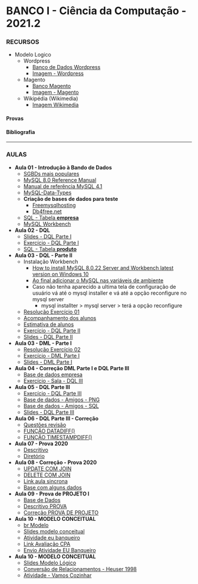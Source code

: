 # BANCO I - Ciência da Computação - 2021.2

### RECURSOS
* Modelo Logico
    * Wordpress
        * [Banco de Dados Wordpress](https://codex.wordpress.org/Database_Description)
        * [Imagem - Wordpress](https://github.com/kennedyaraujo/ifc/blob/main/banco/material-complementar/imagens/banco-de-dados-wordpress.png)
    * Magento
        * [Banco Magento](https://anna.voelkl.at/magento-ce-2-1-3-database-diagram/)
        * [Imagem - Magento](https://github.com/kennedyaraujo/ifc/blob/main/banco/material-complementar/imagens/banco-de-dados-magento-comparacao.png)
    * Wikipédia (Wikimedia)
        * [Imagem Wikimedia](https://github.com/kennedyaraujo/ifc/blob/main/banco/material-complementar/imagens/database-wikimedia.svg)
        
#### Provas


#### Bibliografia

---

### AULAS
* **Aula 01 - Introdução à Bando de Dados**
    * [SGBDs mais populares](https://db-engines.com/en/ranking)
    * [MySQL 8.0 Reference Manual](https://dev.mysql.com/doc/refman/8.0/en/)
    * [Manual de referência MySQL 4.1](https://downloads.mysql.com/docs/refman-4.1-pt.a4.pdf)    
    * [MySQL-Data-Types](https://github.com/kennedyaraujo/ifc/blob/main/banco/material-complementar/imagens/MySQL-Data-Types.jpg)
    * **Criação de bases de dados para teste**
        * [Freemysqlhosting](https://www.freemysqlhosting.net/)
        * [Db4free.net](https://www.db4free.net/)
    * [SQL - Tabela **empresa**](https://github.com/kennedyaraujo/ifc/blob/main/banco/base/empresa.sql)
    * [MySQL Workbench](https://dev.mysql.com/downloads/workbench/)
    <!-- [![Vídeo - Aula 01](https://img.youtube.com/vi/JAkcA0eMRFg/maxresdefault.jpg)](https://youtu.be/JAkcA0eMRFg) -->
* **Aula 02 - DQL**
    * [Slides - DQL Parte I](https://github.com/kennedyaraujo/ifc/blob/main/banco/material-complementar/slides/dql-1.pdf)
    * [Exercício - DQL Parte I](https://github.com/kennedyaraujo/ifc/blob/main/banco/material-complementar/exercicios/dql-1/dql-1.pdf)
    * [SQL - Tabela **produto**](https://github.com/kennedyaraujo/ifc/blob/main/banco/material-complementar/exercicios/dql-1/tabela-produto.sql)
* **Aula 03 - DQL - Parte II**
    * Instalação Workbench
        * [How to install MySQL 8.0.22 Server and Workbench latest version on Windows 10](https://www.youtube.com/watch?v=OM4aZJW_Ojs)
        * [Ao final adicionar o MySQL nas variáveis de ambiente](https://programadorviking.com.br/como-instalar-o-mysql/)
        * Caso não tenha aparecido a ultima tela de configuração de usuário vá até o mysql installer e vá até a opção reconfigure no mysql server
            * mysql installter > mysql server > terá a opção reconfigure
    * [Resolução Exercício 01](https://hackmd.io/@banco/HJ990WuQK)
    * [Acompanhamento dos alunos](https://docs.google.com/spreadsheets/d/18EQvjKulbECG7cqap3fD5vD6lMjUPNbmosVXGjEAUho/edit?usp=sharing)
    * [Estimativa de alunos](https://docs.google.com/spreadsheets/d/15mPCTW9YVCJZ7mFrfvaxd05_rP0lo10OmWI28RKNDHo/edit?usp=sharing)
    * [Exercício - DQL Parte II](https://github.com/kennedyaraujo/ifc/blob/main/banco/material-complementar/exercicios/dql-2.pdf)
    * [Slides - DQL Parte II](https://github.com/kennedyaraujo/ifc/blob/main/banco/material-complementar/slides/dql-2.pdf)
* **Aula 03 - DML - Parte I**
    * [Resolução Exercício 02](https://hackmd.io/@banco/HJ990WuQK)
    * [Exercício - DML Parte I](https://github.com/kennedyaraujo/ifc/blob/main/banco/material-complementar/exercicios/dml-1.pdf)
    * [Slides - DML Parte I](https://github.com/kennedyaraujo/ifc/blob/main/banco/material-complementar/slides/dml-1.pdf)
* **Aula 04 - Correção DML Parte I e DQL Parte III**
    * [Base de dados empresa](https://github.com/kennedyaraujo/ifc/blob/main/banco/base/sql-empresa-dqliii.sql)
    * [Exercício - Sala - DQL III](https://github.com/kennedyaraujo/ifc/blob/main/banco/codigos/dql-3-sala.sql)
* **Aula 05 - DQL Parte III**
    * [Exercício - DQL Parte III](https://github.com/kennedyaraujo/ifc/blob/main/banco/material-complementar/exercicios/dql-3/dql-3.pdf)
    * [Base de dados - Amigos - PNG](https://github.com/kennedyaraujo/ifc/blob/main/banco/material-complementar/exercicios/dql-3/banco-amigos.png)
    * [Base de dados - Amigos - SQL](https://github.com/kennedyaraujo/ifc/blob/main/banco/material-complementar/exercicios/dql-3/banco-amigos.sql)
    * [Slides - DQL Parte III](https://github.com/kennedyaraujo/ifc/blob/main/banco/material-complementar/slides/dql-3.pdf)
* **Aula 06 - DQL Parte III - Correção**
    * [Questões revisão](https://docs.google.com/spreadsheets/d/1inxtY6PqwHmX7utL9bONTrNDQsPrIu4KEpfTnG76XVc/edit?usp=sharing)
    * [FUNÇÃO DATADIFF()](https://www.w3schools.com/sql/func_mysql_datediff.asp)
    * [FUNÇÃO TIMESTAMPDIFF()](https://www.w3resource.com/mysql/date-and-time-functions/mysql-timestampdiff-function.php)
* **Aula 07 - Prova 2020**
    * [Descritivo](https://github.com/kennedyaraujo/ifc/blob/main/banco/material-complementar/provas/prova-projeto-sql/prova-banco-i.pdf) 
    * [Diretório](https://github.com/kennedyaraujo/ifc/blob/main/banco/material-complementar/provas/) 
* **Aula 08 - Correção - Prova 2020**
    * [UPDATE COM JOIN](https://www.mysqltutorial.org/mysql-update-join/) 
    * [DELETE COM JOIN](https://www.mysqltutorial.org/mysql-delete-join/)
    * [Link aula sincrona](https://meet.google.com/cfx-mrkj-wex)     
    * [Base com alguns dados](https://github.com/kennedyaraujo/ifc/blob/main/banco/base/base-evernote.sql)  
* **Aula 09 - Prova de PROJETO I**
    * [Base de Dados](https://github.com/kennedyaraujo/ifc/tree/main/banco/material-complementar/provas/prova-projeto-i/sql) 
    * [Descritivo PROVA](https://github.com/kennedyaraujo/ifc/blob/main/banco/material-complementar/provas/prova-projeto-i/questoes-sql.pdf)
    * [Correção PROVA DE PROJETO](https://hackmd.io/@banco/SJarjmtDY/edit)
* **Aula 10 - MODELO CONCEITUAL**
    * [br Modelo](http://www.sis4.com/brModelo/download.html)
    * [Slides modelo conceitual](https://github.com/kennedyaraujo/ifc/blob/main/banco/material-complementar/slides/modelo-conceitual.pdf)
    * [Atividade eu banqueiro](https://github.com/kennedyaraujo/ifc/blob/main/banco/material-complementar/exercicios/modelo-conceitual/ATIVIDADE-EUBANQUEIRO.pdf)
    * [Link Avaliação CPA](https://forms.gle/HKaaeSQLMjreFMJdA)
    * [Envio Atividade EU Banqueiro](https://forms.gle/qGPjtm7bZjiv7JS3A)
* **Aula 10 - MODELO CONCEITUAL**
    * [Slides Modelo Lógico](https://github.com/kennedyaraujo/ifc/blob/main/banco/material-complementar/slides/modelo-logico.pdf)
    * [Conversão de Relacionamentos - Heuser 1998](https://github.com/kennedyaraujo/ifc/blob/main/banco/material-complementar/imagens/relacionamentos-heuser-1998.jpg)
    * [Atividade - Vamos Cozinhar](https://github.com/kennedyaraujo/ifc/blob/main/banco/material-complementar/exercicios/modelo-conceitual/atv-vamos-cozinhar.pdf)